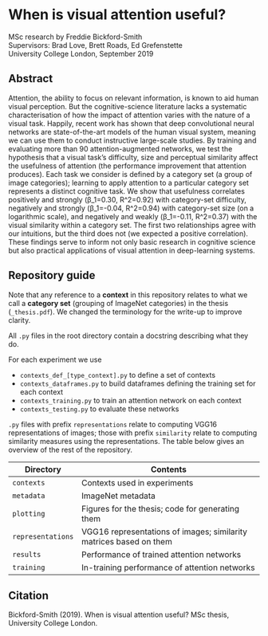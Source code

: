 # When is visual attention useful?
MSc research by Freddie Bickford-Smith  
Supervisors: Brad Love, Brett Roads, Ed Grefenstette  
University College London, September 2019

## Abstract
Attention, the ability to focus on relevant information, is known to aid human visual perception. But the cognitive-science literature lacks a systematic characterisation of how the impact of attention varies with the nature of a visual task. Happily, recent work has shown that deep convolutional neural networks are state-of-the-art models of the human visual system, meaning we can use them to conduct instructive large-scale studies. By training and evaluating more than 90 attention-augmented networks, we test the hypothesis that a visual task’s difficulty, size and perceptual similarity affect the usefulness of attention (the performance improvement that attention produces). Each task we consider is defined by a category set (a group of image categories); learning to apply attention to a particular category set represents a distinct cognitive task. We show that usefulness correlates positively and strongly (β_1=0.30, R^2=0.92) with category-set difficulty, negatively and strongly (β_1=-0.04, R^2=0.94) with category-set size (on a logarithmic scale), and negatively and weakly (β_1=-0.11, R^2=0.37) with the visual similarity within a category set. The first two relationships agree with our intuitions, but the third does not (we expected a positive correlation). These findings serve to inform not only basic research in cognitive science but also practical applications of visual attention in deep-learning systems.

## Repository guide
Note that any reference to a **context** in this repository relates to what we call a **category set** (grouping of ImageNet categories) in the thesis (`_thesis.pdf`). We changed the terminology for the write-up to improve clarity.

All `.py` files in the root directory contain a docstring describing what they do.

For each experiment we use
- `contexts_def_[type_context].py` to define a set of contexts
- `contexts_dataframes.py` to build dataframes defining the training set for each context
- `contexts_training.py` to train an attention network on each context
- `contexts_testing.py` to evaluate these networks

`.py` files with prefix `representations` relate to computing VGG16 representations of images; those with prefix `similarity` relate to computing similarity measures using the representations. The table below gives an overview of the rest of the repository.

|Directory|Contents|
|-|-|
|`contexts`|Contexts used in experiments|
|`metadata`|ImageNet metadata|
|`plotting`|Figures for the thesis; code for generating them|
|`representations`|VGG16 representations of images; similarity matrices based on them|
|`results`|Performance of trained attention networks|
|`training`|In-training performance of attention networks|

## Citation
Bickford-Smith (2019). When is visual attention useful? MSc thesis, University College London.

